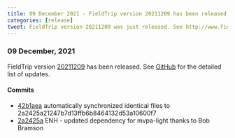 ```yaml
---
title: 09 December 2021 - FieldTrip version 20211209 has been released
categories: [release]
tweet: FieldTrip version 20211209 was just released. See http://www.fieldtriptoolbox.org/#09-december-2021
---
```


### 09 December, 2021

FieldTrip version [20211209](http://github.com/fieldtrip/fieldtrip/releases/tag/20211209) has been released.
See [GitHub](https://github.com/fieldtrip/fieldtrip/compare/20211208...20211209) for the detailed list of updates.

#### Commits

- [42b1aea](http://github.com/fieldtrip/fieldtrip/commit/42b1aea) automatically synchronized identical files to 2a2425a21247b7d13ffb6b8464132d53a10600f7
- [2a2425a](http://github.com/fieldtrip/fieldtrip/commit/2a2425a) ENH - updated dependency for mvpa-light thanks to Bob Bramson
